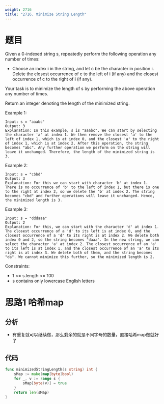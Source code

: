 ```yaml
---
weight: 2716
title: "2716. Minimize String Length"
---
```


# 题目

Given a 0-indexed string s, repeatedly perform the following operation any number of times:

- Choose an index i in the string, and let c be the character in position i. Delete the closest occurrence of c to the left of i (if any) and the closest occurrence of c to the right of i (if any).

Your task is to minimize the length of s by performing the above operation any number of times.

Return an integer denoting the length of the minimized string.

Example 1:

```
Input: s = "aaabc"
Output: 3
Explanation: In this example, s is "aaabc". We can start by selecting the character 'a' at index 1. We then remove the closest 'a' to the left of index 1, which is at index 0, and the closest 'a' to the right of index 1, which is at index 2. After this operation, the string becomes "abc". Any further operation we perform on the string will leave it unchanged. Therefore, the length of the minimized string is 3.
```

Example 2:

```
Input: s = "cbbd"
Output: 3
Explanation: For this we can start with character 'b' at index 1. There is no occurrence of 'b' to the left of index 1, but there is one to the right at index 2, so we delete the 'b' at index 2. The string becomes "cbd" and further operations will leave it unchanged. Hence, the minimized length is 3.
```

Example 3:

```
Input: s = "dddaaa"
Output: 2
Explanation: For this, we can start with the character 'd' at index 1. The closest occurrence of a 'd' to its left is at index 0, and the closest occurrence of a 'd' to its right is at index 2. We delete both index 0 and 2, so the string becomes "daaa". In the new string, we can select the character 'a' at index 2. The closest occurrence of an 'a' to its left is at index 1, and the closest occurrence of an 'a' to its right is at index 3. We delete both of them, and the string becomes "da". We cannot minimize this further, so the minimized length is 2.
```

Constraints:

- 1 <= s.length <= 100
- s contains only lowercase English letters


# 思路1 哈希map

## 分析

- 有重复就可以继续做，那么剩余的就是不同字母的数量，直接哈希map做就好了

## 代码

```go
func minimizedStringLength(s string) int {
	sMap := make(map[byte]bool)
	for _, v := range s {
		sMap[byte(v)] = true
	}
	return len(sMap)
}
```
